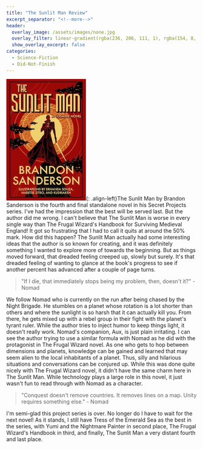 ```yaml
---
title: "The Sunlit Man Review"
excerpt_separator: "<!--more-->"
header:
  overlay_image: /assets/images/none.jpg
  overlay_filter: linear-gradient(rgba(236, 206, 111, 1), rgba(154, 8, 7, 1))
  show_overlay_excerpt: false
categories:
  - Science-Fiction
  - Did-Not-Finish
---
```

![sunlit-man-cover](/assets/images/the-sunlit-man.jpg){: .align-left}The Sunlit Man by Brandon Sanderson is the fourth and final standalone novel in his Secret Projects series. I've had the impression that the best will be served last. But the author did me wrong. I can't believe that The Sunlit Man is worse in every single way than The Frugal Wizard's Handbook for Surviving Medieval England! It got so frustrating that I had to call it quits at around the 50% mark. How did this happen? The Sunlit Man actually had some interesting ideas that the author is so known for creating, and it was definitely something I wanted to explore more of towards the beginning. But as things moved forward, that dreaded feeling creeped up, slowly but surely. It's that dreaded feeling of wanting to glance at the book's progress to see if another percent has advanced after a couple of page turns.

>"If I die, that immediately stops being my problem, then, doesn't it?" - Nomad

We follow Nomad who is currently on the run after being chased by the Night Brigade. He stumbles on a planet whose rotation is a lot shorter than others and where the sunlight is so harsh that it can actually kill you. From there, he gets mixed up with a rebel group in their fight with the planet's tyrant ruler. While the author tries to inject humor to keep things light, it doesn't really work. Nomad's companion, Aux, is just plain irritating. I can see the author trying to use a similar formula with Nomad as he did with the protagonist in The Frugal Wizard novel. As one who gets to hop between dimensions and planets, knowledge can be gained and learned that may seem alien to the local inhabitants of a planet. Thus, silly and hilarious situations and conversations can be conjured up. While this was done quite nicely with The Frugal Wizard novel, it didn't have the same charm here in The Sunlit Man. While technology plays a large role in this novel, it just wasn't fun to read through with Nomad as a character.

>"Conquest doesn't remove countries. It removes lines on a map. Unity requires something else." - Nomad

I'm semi-glad this project series is over. No longer do I have to wait for the next novel! As it stands, I still have Tress of the Emerald Sea as the best in the series, with Yumi and the Nightmare Painter in second place, The Frugal Wizard's Handbook in third, and finally, The Sunlit Man a very distant fourth and last place. 